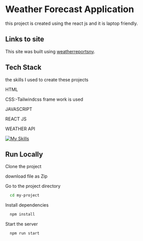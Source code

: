 
# Weather Forecast Application
this project is created using the react js and it is laptop friendly.

## Links to site

This site was built using [weatherreportsny](https://weatherreportsny.netlify.app/).

## Tech Stack

the  skills I used to create these projects

HTML

CSS:-Tailwindcss frame work is used 

JAVASCRIPT

REACT JS

WEATHER API




[![My Skills](https://skillicons.dev/icons?i=html,css,js,react)](https://skillicons.dev)




## Run Locally

Clone the project

download file as Zip

Go to the project directory

```bash
  cd my-project
```

Install dependencies

```bash
  npm install
```

Start the server

```bash
  npm run start
```


